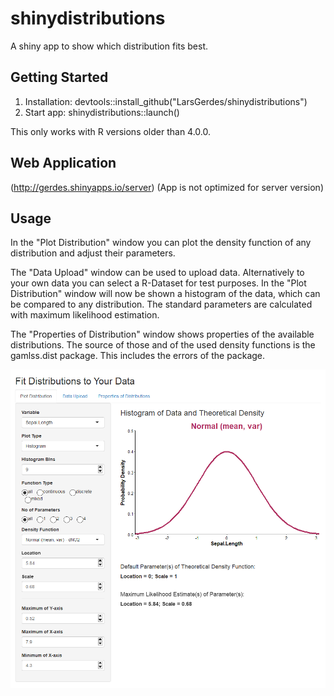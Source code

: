 # shinydistributions
A shiny app to show which distribution fits best.

## Getting Started
1. Installation: devtools::install_github("LarsGerdes/shinydistributions")
2. Start app: shinydistributions::launch()  

This only works with R versions older than 4.0.0.

## Web Application
(http://gerdes.shinyapps.io/server) (App is not optimized for server version)

## Usage
In the "Plot Distribution" window you can plot the density function of any distribution and adjust their parameters.   

The "Data Upload" window can be used to upload data. Alternatively to your own data you can select a R-Dataset for test purposes. In the "Plot Distribution" window will now be shown a histogram of the data, which can be compared to any distribution. The standard parameters are calculated with maximum likelihood estimation.  

The "Properties of Distribution" window shows properties of the available distributions. The source of those and of the used density functions is the gamlss.dist package. This includes the errors of the package.  

![](screenshot.png)
